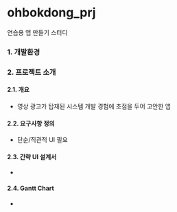 # ohbokdong_prj
연습용 앱 만들기 스터디

### 1. 개발환경


### 2. 프로젝트 소개
#### 2.1. 개요
- 영상 광고가 탑재된 시스템 개발 경험에 초점을 두어 고안한 앱
#### 2.2. 요구사항 정의
- 단순/직관적 UI 필요
#### 2.3. 간략 UI 설계서
- 
#### 2.4. Gantt Chart
- 
